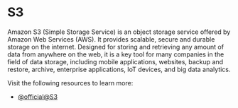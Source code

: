 # S3

Amazon S3 (Simple Storage Service) is an object storage service offered by Amazon Web Services (AWS). It provides scalable, secure and durable storage on the internet. Designed for storing and retrieving any amount of data from anywhere on the web, it is a key tool for many companies in the field of data storage, including mobile applications, websites, backup and restore, archive, enterprise applications, IoT devices, and big data analytics.

Visit the following resources to learn more:

- [@official@S3](https://docs.aws.amazon.com/AmazonS3/latest/userguide/Welcome.html)